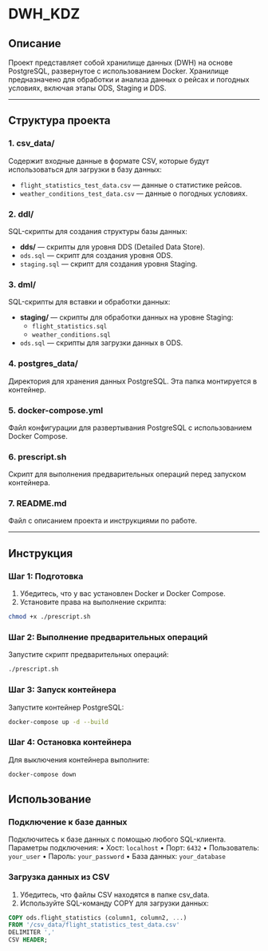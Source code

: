 # DWH_KDZ

## Описание
Проект представляет собой хранилище данных (DWH) на основе PostgreSQL, развернутое с использованием Docker. Хранилище предназначено для обработки и анализа данных о рейсах и погодных условиях, включая этапы ODS, Staging и DDS.

---

## Структура проекта

### 1. **csv_data/**
Содержит входные данные в формате CSV, которые будут использоваться для загрузки в базу данных:
- `flight_statistics_test_data.csv` — данные о статистике рейсов.
- `weather_conditions_test_data.csv` — данные о погодных условиях.

### 2. **ddl/**
SQL-скрипты для создания структуры базы данных:
- **dds/** — скрипты для уровня DDS (Detailed Data Store).
- `ods.sql` — скрипт для создания уровня ODS.
- `staging.sql` — скрипт для создания уровня Staging.

### 3. **dml/**
SQL-скрипты для вставки и обработки данных:
- **staging/** — скрипты для обработки данных на уровне Staging:
  - `flight_statistics.sql`
  - `weather_conditions.sql`
- `ods.sql` — скрипты для загрузки данных в ODS.

### 4. **postgres_data/**
Директория для хранения данных PostgreSQL. Эта папка монтируется в контейнер.

### 5. **docker-compose.yml**
Файл конфигурации для развертывания PostgreSQL с использованием Docker Compose.

### 6. **prescript.sh**
Скрипт для выполнения предварительных операций перед запуском контейнера.

### 7. **README.md**
Файл с описанием проекта и инструкциями по работе.

---

## Инструкция

### Шаг 1: Подготовка
1. Убедитесь, что у вас установлен Docker и Docker Compose.
2. Установите права на выполнение скрипта:
```bash
chmod +x ./prescript.sh
```

### Шаг 2: Выполнение предварительных операций

Запустите скрипт предварительных операций:
```bash
./prescript.sh
```

### Шаг 3: Запуск контейнера

Запустите контейнер PostgreSQL:
```bash
docker-compose up -d --build
```

### Шаг 4: Остановка контейнера

Для выключения контейнера выполните:
```bash
docker-compose down
```

## Использование

### Подключение к базе данных

Подключитесь к базе данных с помощью любого SQL-клиента. Параметры подключения:
	•	Хост: `localhost`
	•	Порт: `6432`
	•	Пользователь: `your_user`
	•	Пароль: `your_password`
	•	База данных: `your_database`

### Загрузка данных из CSV

1.	Убедитесь, что файлы CSV находятся в папке csv_data.
2.	Используйте SQL-команду COPY для загрузки данных:

```sql
COPY ods.flight_statistics (column1, column2, ...)
FROM '/csv_data/flight_statistics_test_data.csv'
DELIMITER ','
CSV HEADER;
```

